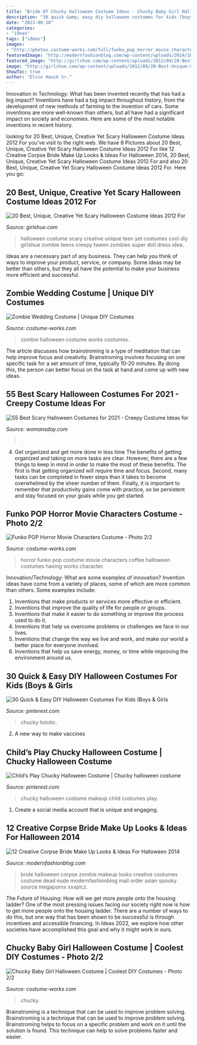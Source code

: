 ```yaml
---
title: "Bride Of Chucky Halloween Costume Ideas - Chucky Baby Girl Halloween Costume"
description: "30 quick &amp; easy diy halloween costumes for kids (boys &amp; girls"
date: "2023-08-18"
categories:
- "ideas"
tags: ["ideas"]
images:
- "http://photos.costume-works.com/full/funko_pop_horror_movie_characters1.jpg"
featuredImage: "http://modernfashionblog.com/wp-content/uploads/2014/10/12-Creative-Corpse-Bride-Make-Up-Looks-Ideas-For-Halloween-2014-5.jpg"
featured_image: "http://girlshue.com/wp-content/uploads/2012/09/20-Best-Unique-Creative-Yet-Scary-Halloween-Costume-Ideas-2012-For-Teen-Girls-Women-2012-18.jpg"
image: "http://girlshue.com/wp-content/uploads/2012/09/20-Best-Unique-Creative-Yet-Scary-Halloween-Costume-Ideas-2012-For-Teen-Girls-Women-2012-18.jpg"
ShowToc: true
author: "Elvie Hauck Sr."
---
```



Innovation in Technology: What has been invented recently that has had a big impact?
Inventions have had a big impact throughout history, from the development of new methods of farming to the invention of cars. Some inventions are more well-known than others, but all have had a significant impact on society and economies. Here are some of the most notable inventions in recent history.

	

		
looking for 20 Best, Unique, Creative Yet Scary Halloween Costume Ideas 2012 For you've visit to the right web. We have 8 Pictures about 20 Best, Unique, Creative Yet Scary Halloween Costume Ideas 2012 For like 12 Creative Corpse Bride Make Up Looks &amp; Ideas For Halloween 2014, 20 Best, Unique, Creative Yet Scary Halloween Costume Ideas 2012 For and also 20 Best, Unique, Creative Yet Scary Halloween Costume Ideas 2012 For. Here you go:
		
    
## 20 Best, Unique, Creative Yet Scary Halloween Costume Ideas 2012 For

<img loading=lazy src="http://girlshue.com/wp-content/uploads/2012/09/20-Best-Unique-Creative-Yet-Scary-Halloween-Costume-Ideas-2012-For-Teen-Girls-Women-2012-18.jpg" onerror="this.onerror=null;this.src='https://tse2.mm.bing.net/th?id=OIP.Ffi6Df0FtPeA8gfXO-EGBgHaKO&amp;pid=15.1';" alt="20 Best, Unique, Creative Yet Scary Halloween Costume Ideas 2012 For">

_Source: girlshue.com_

>halloween costume scary creative unique teen yet costumes cool diy girlshue zombie teens creepy tween zombies super doll dress idea. 

	

Ideas are a necessary part of any business. They can help you think of ways to improve your product, service, or company. Some ideas may be better than others, but they all have the potential to make your business more efficient and successful.

    
## Zombie Wedding Costume | Unique DIY Costumes

<img loading=lazy src="https://photos.costume-works.com/full/zombie_wedding.jpg" onerror="this.onerror=null;this.src='https://tse1.mm.bing.net/th?id=OIP.1ULJPDxMNiS1Ys1VqmNsNwHaNI&amp;pid=15.1';" alt="Zombie Wedding Costume | Unique DIY Costumes">

_Source: costume-works.com_

>zombie halloween costume works costumes. 

	

The article discusses how brainstroming is a type of meditation that can help improve focus and creativity. Brainstroming involves focusing on one specific task for a set amount of time, typically 10-20 minutes. By doing this, the person can better focus on the task at hand and come up with new ideas.

    
## 55 Best Scary Halloween Costumes For 2021 - Creepy Costume Ideas For

<img loading=lazy src="https://hips.hearstapps.com/vader-prod.s3.amazonaws.com/1569250832-scary-halloween-costumes-the-shining-1569250814.jpg?crop=0.9331672893316729xw:1xh;center,top&amp;resize=480:*" onerror="this.onerror=null;this.src='https://tse3.mm.bing.net/th?id=OIP.VuW0-4XZpzMRqnaUHv2-7QHaLH&amp;pid=15.1';" alt="55 Best Scary Halloween Costumes for 2021 - Creepy Costume Ideas for">

_Source: womansday.com_

>. 

	

4) Get organized and get more done in less time
The benefits of getting organized and taking on more tasks are clear. However, there are a few things to keep in mind in order to make the most of these benefits. The first is that getting organized will require time and focus. Second, many tasks can be completed in fewer steps than it takes to become overwhelmed by the sheer number of them. Finally, it is important to remember that productivity gains come with practice, so be persistent and stay focused on your goals while you get started.

    
## Funko POP Horror Movie Characters Costume - Photo 2/2

<img loading=lazy src="http://photos.costume-works.com/full/funko_pop_horror_movie_characters1.jpg" onerror="this.onerror=null;this.src='https://tse2.mm.bing.net/th?id=OIP.HHbR8-FgonBMQqdZHtx7lAHaJ3&amp;pid=15.1';" alt="Funko POP Horror Movie Characters Costume - Photo 2/2">

_Source: costume-works.com_

>horror funko pop costume movie characters coffee halloween costumes having works character. 

	

Innovation/Technology: What are some examples of innovation?
Invention ideas have come from a variety of places, some of which are more common than others. Some examples include:
1. Inventions that make products or services more effective or efficient. 
2. Inventions that improve the quality of life for people or groups. 
3. Inventions that make it easier to do something or improve the process used to do it. 
4. Inventions that help us overcome problems or challenges we face in our lives. 
5. Inventions that change the way we live and work, and make our world a better place for everyone involved. 
6. Inventions that help us save energy, money, or time while improving the environment around us.

    
## 30 Quick &amp; Easy DIY Halloween Costumes For Kids (Boys &amp; Girls

<img loading=lazy src="https://i.pinimg.com/736x/2c/06/b1/2c06b14dc7bdf936a571911bf8af614e.jpg" onerror="this.onerror=null;this.src='https://tse4.mm.bing.net/th?id=OIP.70opWOX52Rucgioo3NDlzwHaOl&amp;pid=15.1';" alt="30 Quick &amp; Easy DIY Halloween Costumes For Kids (Boys &amp; Girls">

_Source: pinterest.com_

>chucky listotic. 

	

2. A new way to make vaccines 

    
## Child’s Play Chucky Halloween Costume | Chucky Halloween Costume

<img loading=lazy src="https://i.pinimg.com/736x/6e/c5/8f/6ec58f6dd5cacc9ff514c7016fe0fc23.jpg" onerror="this.onerror=null;this.src='https://tse4.mm.bing.net/th?id=OIP.HmMVaG5Lv89S9rvakoNKfwHaJ3&amp;pid=15.1';" alt="Child’s Play Chucky Halloween Costume | Chucky halloween costume">

_Source: pinterest.com_

>chucky halloween costume makeup child costumes play. 

	

1. Create a social media account that is unique and engaging.

    
## 12 Creative Corpse Bride Make Up Looks &amp; Ideas For Halloween 2014

<img loading=lazy src="http://modernfashionblog.com/wp-content/uploads/2014/10/12-Creative-Corpse-Bride-Make-Up-Looks-Ideas-For-Halloween-2014-5.jpg" onerror="this.onerror=null;this.src='https://tse3.mm.bing.net/th?id=OIP.Q3zQfWSJtfCK0rTRMpbSoQHaLH&amp;pid=15.1';" alt="12 Creative Corpse Bride Make Up Looks &amp; Ideas For Halloween 2014">

_Source: modernfashionblog.com_

>bride halloween corpse zombie makeup looks creative costumes costume dead nude modernfashionblog mail order asian spooky source megapornx xxxpicz. 

	

The Future of Housing: How will we get more people onto the housing ladder?
One of the most pressing issues facing our society right now is how to get more people onto the housing ladder. There are a number of ways to do this, but one way that has been shown to be successful is through incentives and accessible financing. In Ideas 2022, we explore how other societies have accomplished this goal and why it might work in ours.

    
## Chucky Baby Girl Halloween Costume | Coolest DIY Costumes - Photo 2/2

<img loading=lazy src="https://photos.costume-works.com/full/chucky_baby20.jpg" onerror="this.onerror=null;this.src='https://tse2.mm.bing.net/th?id=OIP.2aNco1q1yLykpjlhDChyOgHaJ3&amp;pid=15.1';" alt="Chucky Baby Girl Halloween Costume | Coolest DIY Costumes - Photo 2/2">

_Source: costume-works.com_

>chucky. 

	

Brainstroming is a technique that can be used to improve problem solving.
Brainstroming is a technique that can be used to improve problem solving. Brainstroming helps to focus on a specific problem and work on it until the solution is found. This technique can help to solve problems faster and easier.


